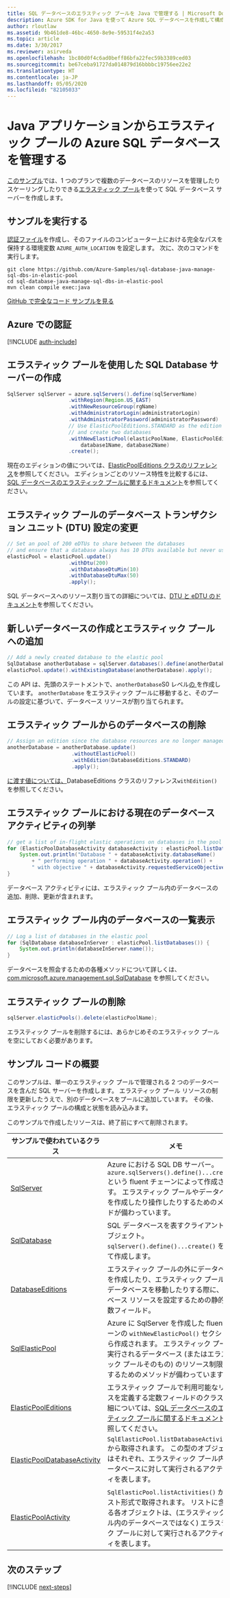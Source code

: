 ```yaml
---
title: SQL データベースのエラスティック プールを Java で管理する | Microsoft Docs
description: Azure SDK for Java を使って Azure SQL データベースを作成して構成するためのサンプル コード
author: rloutlaw
ms.assetid: 9b461de8-46bc-4650-8e9e-59531f4e2a53
ms.topic: article
ms.date: 3/30/2017
ms.reviewer: asirveda
ms.openlocfilehash: 1bc80d0f4c6ad0beff86bfa22fec59b3389ced03
ms.sourcegitcommit: be67ceba91727da014879d16bbbbc19756ee22e2
ms.translationtype: HT
ms.contentlocale: ja-JP
ms.lasthandoff: 05/05/2020
ms.locfileid: "82105033"
---
```

# <a name="manage-azure-sql-databases-in-elastic-pools-from-your-java-applications"></a>Java アプリケーションからエラスティック プールの Azure SQL データベースを管理する

[このサンプル](https://github.com/Azure-Samples/sql-database-java-manage-sql-dbs-in-elastic-pool)では、1 つのプランで複数のデータベースのリソースを管理したりスケーリングしたりできる[エラスティック プール](/azure/sql-database/sql-database-elastic-pool)を使って SQL データベース サーバーを作成します。

## <a name="run-the-sample"></a>サンプルを実行する

[認証ファイル](https://docs.microsoft.com/azure/java/java-sdk-azure-authenticate#mgmt-file)を作成し、そのファイルのコンピューター上における完全なパスを保持する環境変数 `AZURE_AUTH_LOCATION` を設定します。 次に、次のコマンドを実行します。

```
git clone https://github.com/Azure-Samples/sql-database-java-manage-sql-dbs-in-elastic-pool
cd sql-database-java-manage-sql-dbs-in-elastic-pool
mvn clean compile exec:java
```

[GitHub で完全なコード サンプルを見る](https://github.com/Azure-Samples/sql-database-java-manage-sql-dbs-in-elastic-pool)

## <a name="authenticate-with-azure"></a>Azure での認証

[!INCLUDE [auth-include](includes/java-auth-include.md)]

## <a name="create-a-sql-database-server-with-an-elastic-pool"></a>エラスティック プールを使用した SQL Database サーバーの作成

```java
SqlServer sqlServer = azure.sqlServers().define(sqlServerName)
                    .withRegion(Region.US_EAST)
                    .withNewResourceGroup(rgName)
                    .withAdministratorLogin(administratorLogin)
                    .withAdministratorPassword(administratorPassword)
                    // Use ElasticPoolEditions.STANDARD as the edition
                    // and create two databases
                    .withNewElasticPool(elasticPoolName, ElasticPoolEditions.STANDARD, 
                        database1Name, database2Name)
                    .create();
```

現在のエディションの値については、[ElasticPoolEditions クラスのリファレンス](/java/api/com.microsoft.azure.management.sql.elasticpooleditions)を参照してください。 エディションごとのリソース特性を比較するには、[SQL データベースのエラスティック プールに関するドキュメント](/azure/sql-database/sql-database-elastic-pool)を参照してください。 

## <a name="change-database-transaction-unit-dtu-settings-in-an-elastic-pool"></a>エラスティック プールのデータベース トランザクション ユニット (DTU) 設定の変更

```java
// Set an pool of 200 eDTUs to share between the databases
// and ensure that a database always has 10 DTUs available but never uses more than 50
elasticPool = elasticPool.update()
                    .withDtu(200)
                    .withDatabaseDtuMin(10)
                    .withDatabaseDtuMax(50)
                    .apply();
```

SQL データベースへのリソース割り当ての詳細については、[DTU と eDTU のドキュメント](/azure/sql-database/sql-database-what-is-a-dtu)を参照してください。

## <a name="create-a-new-database-and-add-it-to-an-elastic-pool"></a>新しいデータベースの作成とエラスティック プールへの追加

```java
// Add a newly created database to the elastic pool
SqlDatabase anotherDatabase = sqlServer.databases().define(anotherDatabaseName).create();
elasticPool.update().withExistingDatabase(anotherDatabase).apply();            
```

この API は、先頭のステートメントで、`anotherDatabase`S0 レベル[の ](/azure/sql-database/sql-database-service-tiers) を作成しています。 `anotherDatabase` をエラスティック プールに移動すると、そのプールの設定に基づいて、データベース リソースが割り当てられます。

## <a name="remove-a-database-from-an-elastic-pool"></a>エラスティック プールからのデータベースの削除
```java
// Assign an edition since the database resources are no longer managed in the pool 
anotherDatabase = anotherDatabase.update()
                     .withoutElasticPool()
                     .withEdition(DatabaseEditions.STANDARD)
                     .apply();
```

[ に渡す値については、](/java/api/com.microsoft.azure.management.sql.databaseeditions)DatabaseEditions クラスのリファレンス`withEdition()`を参照してください。

## <a name="list-current-database-activities-in-an-elastic-pool"></a>エラスティック プールにおける現在のデータベース アクティビティの列挙
```java
// get a list of in-flight elastic operations on databases in the pool and log them 
for (ElasticPoolDatabaseActivity databaseActivity : elasticPool.listDatabaseActivities()) {
    System.out.println("Database " + databaseActivity.databaseName() 
        + " performing operation " + databaseActivity.operation() + 
        " with objective " + databaseActivity.requestedServiceObjective());
}
```

データベース アクティビティには、エラスティック プール内のデータベースの追加、削除、更新が含まれます。


## <a name="list-databases-in-an-elastic-pool"></a>エラスティック プール内のデータベースの一覧表示
```java
// Log a list of databases in the elastic pool 
for (SqlDatabase databaseInServer : elasticPool.listDatabases()) {
    System.out.println(databaseInServer.name());
}
```

データベースを照会するための各種メソッドについて詳しくは、[com.microsoft.azure.management.sql.SqlDatabase](/java/api/com.microsoft.azure.management.sql.sqldatabase) を参照してください。

## <a name="delete-an-elastic-pool"></a>エラスティック プールの削除
```java
sqlServer.elasticPools().delete(elasticPoolName);
```

エラスティック プールを削除するには、あらかじめそのエラスティック プールを空にしておく必要があります。

## <a name="sample-code-summary"></a>サンプル コードの概要

このサンプルは、単一のエラスティック プールで管理される 2 つのデータベースを含んだ SQL サーバーを作成します。 エラスティック プール リソースの制限を更新したうえで、別のデータベースをプールに追加しています。 その後、エラスティック プールの構成と状態を読み込みます。 

このサンプルで作成したリソースは、終了前にすべて削除されます。

| サンプルで使われているクラス | メモ |
|-------|-------|
| [SqlServer](/java/api/com.microsoft.azure.management.sql.sqlserver) | Azure における SQL DB サーバー。`azure.sqlServers().define()...create()` という fluent チェーンによって作成されます。 エラスティック プールやデータベースを作成したり操作したりするためのメソッドが備わっています。 
| [SqlDatabase](/java/api/com.microsoft.azure.management.sql.sqldatabase) | SQL データベースを表すクライアント側オブジェクト。 `sqlServer().define()...create()` を使って作成します。 
| [DatabaseEditions](/java/api/com.microsoft.azure.management.sql.databaseeditions) | エラスティック プールの外にデータベースを作成したり、エラスティック プールからデータベースを移動したりする際に、データベース リソースを設定するための静的な定数フィールド。  
| [SqlElasticPool](/java/api/com.microsoft.azure.management.sql.sqlelasticpool) | Azure に SqlServer を作成した fluent チェーンの `withNewElasticPool()` セクションから作成されます。 エラスティック プールで実行されるデータベース (またはエラスティック プールそのもの) のリソース制限を設定するためのメソッドが備わっています。 
| [ElasticPoolEditions](/java/api/com.microsoft.azure.management.sql.elasticpooleditions) | エラスティック プールで利用可能なリソースを定義する定数フィールドのクラス。 詳細については、[SQL データベースのエラスティック プールに関するドキュメント](/azure/sql-database/sql-database-elastic-pool)を参照してください。 
| [ElasticPoolDatabaseActivity](/java/api/com.microsoft.azure.management.sql.elasticpooldatabaseactivity) | `SqlElasticPool.listDatabaseActivities()` から取得されます。 この型のオブジェクトはそれぞれ、エラスティック プール内のデータベースに対して実行されるアクティビティを表します。
| [ElasticPoolActivity](/java/api/com.microsoft.azure.management.sql.elasticpoolactivity) | `SqlElasticPool.listActivities()` からリスト形式で取得されます。 リストに含まれる各オブジェクトは、(エラスティック プール内のデータベースではなく) エラスティック プールに対して実行されるアクティビティを表します。

## <a name="next-steps"></a>次のステップ

[!INCLUDE [next-steps](includes/java-next-steps.md)]